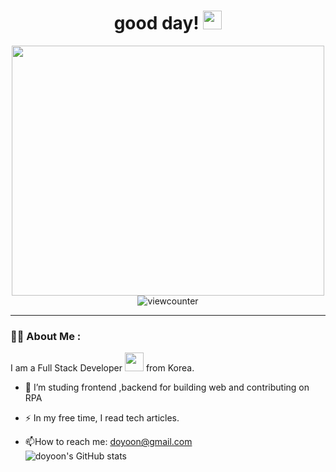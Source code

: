 <div id="header" align="center">
  <h1>
    good day!
    <img src="https://media.giphy.com/media/hvRJCLFzcasrR4ia7z/giphy.gif" width="30px"/>
  </h1>
</div>

<div align="center">
  <img src="https://media.giphy.com/media/i1JHRZSXO9LZZDHqii/giphy.gif" width="500" height="400"/><br>
  <img src="https://komarev.com/ghpvc/?username=rick42600&style=flat-square&color=blue" alt="viewcounter"/>
</div>
 
---
### :man_technologist: About Me :
I am a Full Stack Developer <img src="https://media.giphy.com/media/WUlplcMpOCEmTGBtBW/giphy.gif" width="30"> from Korea.
- :telescope: I’m studing frontend ,backend for building web and contributing on RPA 

- :zap: In my free time, I read tech articles.

- :mailbox:How to reach me: doyoon@gmail.com<br>
![doyoon's GitHub stats](https://github-readme-stats.vercel.app/api?username=rick42600&theme=panda&show_icons=true)
 
